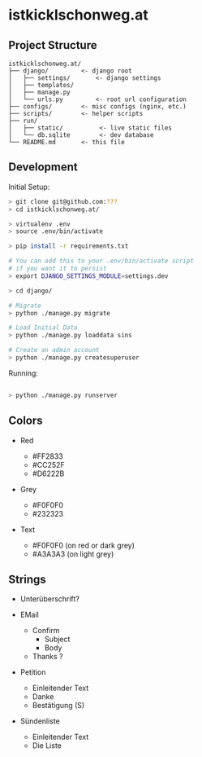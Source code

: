 # istkicklschonweg.at

## Project Structure

```
istkicklschonweg.at/
├── django/         <- django root
│   ├── settings/       <- django settings
│   ├── templates/
│   ├── manage.py
│   └── urls.py         <- root url configuration
├── configs/        <- misc configs (nginx, etc.)
├── scripts/        <- helper scripts
├── run/
│   ├── static/          <- live static files
│   └── db.sqlite        <- dev database
└── README.md       <- this file
```

## Development

Initial Setup:

```bash
> git clone git@github.com:???
> cd istkicklschonweg.at/

> virtualenv .env
> source .env/bin/activate

> pip install -r requirements.txt

# You can add this to your .env/bin/activate script
# if you want it to persist
> export DJANGO_SETTINGS_MODULE=settings.dev

> cd django/

# Migrate 
> python ./manage.py migrate

# Load Initial Data
> python ./manage.py loaddata sins

# Create an admin account
> python ./manage.py createsuperuser

```

Running:

```bash

> python ./manage.py runserver

```

## Colors
- Red
  - #FF2833
  - #CC252F
  - #D6222B

- Grey
  - #F0F0F0
  - #232323

- Text
  - #F0F0F0 (on red or dark grey)
  - #A3A3A3 (on light grey)

## Strings
- Unterüberschrift?

- EMail
  - Confirm
    - Subject
    - Body
  - Thanks ?

- Petition
  - Einleitender Text
  - Danke
  - Bestätigung (S)

- Sündenliste
  - Einleitender Text
  - Die Liste
